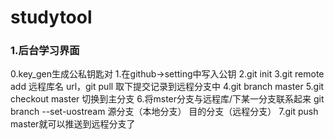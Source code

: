 # studytool
### 1.后台学习界面
0.key_gen生成公私钥匙对
1.在github->setting中写入公钥
2.git init 
3.git remote add 远程库名 url，git pull 取下提交记录到远程分支中
4.git branch master
5.git checkout master 切换到主分支
6.将mster分支与远程库/下某一分支联系起来 git branch --set-uostream 源分支（本地分支） 目的分支（远程分支）
7.git push master就可以推送到远程分支了
